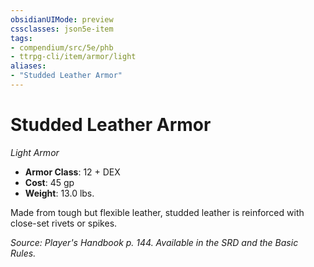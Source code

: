```yaml
---
obsidianUIMode: preview
cssclasses: json5e-item
tags:
- compendium/src/5e/phb
- ttrpg-cli/item/armor/light
aliases: 
- "Studded Leather Armor"
---
```

# Studded Leather Armor
*Light Armor*  

- **Armor Class**: 12 + DEX
- **Cost**: 45 gp
- **Weight**: 13.0 lbs.

Made from tough but flexible leather, studded leather is reinforced with close-set rivets or spikes.

*Source: Player's Handbook p. 144. Available in the SRD and the Basic Rules.*